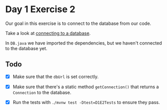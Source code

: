 # Day 1 Exercise 2

Our goal in this exercise is to connect to the database from our code.

Take a look at
[connecting to a database](https://tech-docs.corndel.com/javalin/connecting-to-a-database.html).

In `DB.java` we have imported the dependencies, but we haven't connected to the
database yet.

## Todo

- [x] Make sure that the `dbUrl` is set correctly.

- [x] Make sure that there's a static method `getConnection()` that returns a
      `Connection` to the database.

- [x] Run the tests with `./mvnw test -Dtest=D1E2Tests` to ensure they pass.
